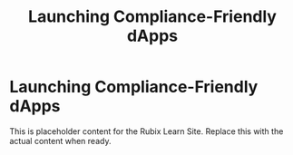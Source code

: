 ﻿---
title: Launching Compliance-Friendly dApps
sidebar_label: Launching Compliance-Friendly dApps
---

<!-- File: docs/enterprise-onboarding/compliance-dapps.md -->
# Launching Compliance-Friendly dApps

This is placeholder content for the Rubix Learn Site. Replace this with the actual content when ready.
